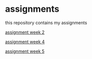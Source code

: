 # assignments
this repository contains my assignments

[assignment week 2](https://github.com/kaypeeters/assignments/blob/master/Assignment_week_2%20(2).ipynb)

[assignment week 4](https://github.com/kaypeeters/assignments/blob/master/Assignment_week_4.ipynb)

[assignment week 5](https://github.com/kaypeeters/assignments/blob/master/Assignment_week_5.ipynb)
